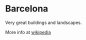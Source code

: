 # Barcelona

Very great buildings and landscapes.

More info at [wikipedia](https://en.wikipedia.org/wiki/Barcelona)